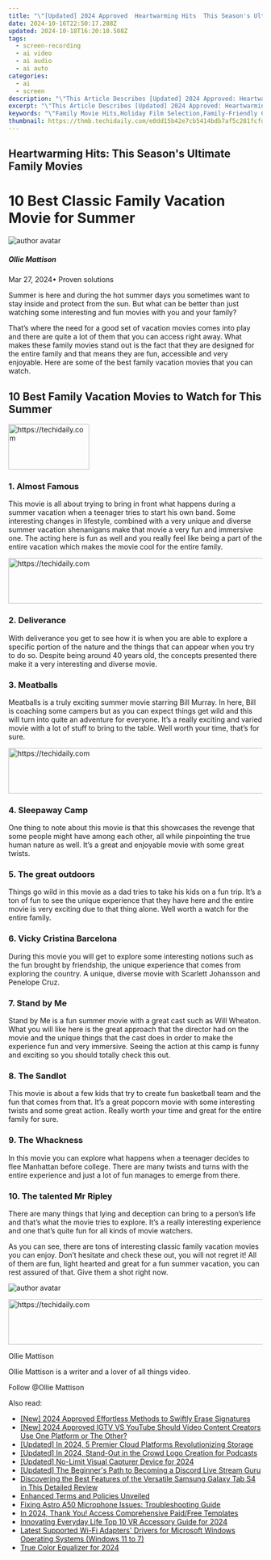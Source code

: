 ```yaml
---
title: "\"[Updated] 2024 Approved  Heartwarming Hits  This Season's Ultimate Family Movies\""
date: 2024-10-16T22:50:17.288Z
updated: 2024-10-18T16:20:10.508Z
tags: 
  - screen-recording
  - ai video
  - ai audio
  - ai auto
categories: 
  - ai
  - screen
description: "\"This Article Describes [Updated] 2024 Approved: Heartwarming Hits: This Season's Ultimate Family Movies\""
excerpt: "\"This Article Describes [Updated] 2024 Approved: Heartwarming Hits: This Season's Ultimate Family Movies\""
keywords: "\"Family Movie Hits,Holiday Film Selection,Family-Friendly Classics,Top Movies for Families,Seasonal Cinematic Gems,Ultimate Family Flicks,Heartfelt Home Films\""
thumbnail: https://thmb.techidaily.com/e0dd15b42e7cb5414bdb7af5c281fcfdfef62e342cd4798dfe7202dea8939dfe.jpg
---
```


## Heartwarming Hits: This Season's Ultimate Family Movies

# 10 Best Classic Family Vacation Movie for Summer

![author avatar](https://images.wondershare.com/filmora/article-images/ollie-mattison.jpg)

##### Ollie Mattison

 Mar 27, 2024• Proven solutions

 Summer is here and during the hot summer days you sometimes want to stay inside and protect from the sun. But what can be better than just watching some interesting and fun movies with you and your family?

 That’s where the need for a good set of vacation movies comes into play and there are quite a lot of them that you can access right away. What makes these family movies stand out is the fact that they are designed for the entire family and that means they are fun, accessible and very enjoyable. Here are some of the best family vacation movies that you can watch.

## 10 Best Family Vacation Movies to Watch for This Summer

<!-- affiliate ads begin -->
<a href="https://malaysia-healthcare-travel-council.pxf.io/c/5597632/1576477/17382" target="_top" id="1576477">
  <img src="//a.impactradius-go.com/display-ad/17382-1576477" border="0" alt="https://techidaily.com" width="160" height="90"/>
</a>
<img height="0" width="0" src="https://malaysia-healthcare-travel-council.pxf.io/i/5597632/1576477/17382" style="position:absolute;visibility:hidden;" border="0" />
<!-- affiliate ads end -->

### 1\. Almost Famous

 This movie is all about trying to bring in front what happens during a summer vacation when a teenager tries to start his own band. Some interesting changes in lifestyle, combined with a very unique and diverse summer vacation shenanigans make that movie a very fun and immersive one. The acting here is fun as well and you really feel like being a part of the entire vacation which makes the movie cool for the entire family.

<!-- affiliate ads begin -->
<a href="https://appsumo.8odi.net/c/5597632/2049390/7443" target="_top" id="2049390">
  <img src="//a.impactradius-go.com/display-ad/7443-2049390" border="0" alt="https://techidaily.com" width="728" height="90"/>
</a>
<img height="0" width="0" src="https://appsumo.8odi.net/i/5597632/2049390/7443" style="position:absolute;visibility:hidden;" border="0" />
<!-- affiliate ads end -->

### 2\. Deliverance

 With deliverance you get to see how it is when you are able to explore a specific portion of the nature and the things that can appear when you try to do so. Despite being around 40 years old, the concepts presented there make it a very interesting and diverse movie.

### 3\. Meatballs

 Meatballs is a truly exciting summer movie starring Bill Murray. In here, Bill is coaching some campers but as you can expect things get wild and this will turn into quite an adventure for everyone. It’s a really exciting and varied movie with a lot of stuff to bring to the table. Well worth your time, that’s for sure.

<!-- affiliate ads begin -->
<a href="https://appsumo.8odi.net/c/5597632/2087395/7443" target="_top" id="2087395">
  <img src="//a.impactradius-go.com/display-ad/7443-2087395" border="0" alt="https://techidaily.com" width="728" height="90"/>
</a>
<img height="0" width="0" src="https://appsumo.8odi.net/i/5597632/2087395/7443" style="position:absolute;visibility:hidden;" border="0" />
<!-- affiliate ads end -->

### 4\. Sleepaway Camp

 One thing to note about this movie is that this showcases the revenge that some people might have among each other, all while pinpointing the true human nature as well. It’s a great and enjoyable movie with some great twists.

### 5\. The great outdoors

 Things go wild in this movie as a dad tries to take his kids on a fun trip. It’s a ton of fun to see the unique experience that they have here and the entire movie is very exciting due to that thing alone. Well worth a watch for the entire family.

### 6\. Vicky Cristina Barcelona

 During this movie you will get to explore some interesting notions such as the fun brought by friendship, the unique experience that comes from exploring the country. A unique, diverse movie with Scarlett Johansson and Penelope Cruz.

### 7\. Stand by Me

 Stand by Me is a fun summer movie with a great cast such as Will Wheaton. What you will like here is the great approach that the director had on the movie and the unique things that the cast does in order to make the experience fun and very immersive. Seeing the action at this camp is funny and exciting so you should totally check this out.

### 8\. The Sandlot

 This movie is about a few kids that try to create fun basketball team and the fun that comes from that. It’s a great popcorn movie with some interesting twists and some great action. Really worth your time and great for the entire family for sure.

### 9\. The Whackness

 In this movie you can explore what happens when a teenager decides to flee Manhattan before college. There are many twists and turns with the entire experience and just a lot of fun manages to emerge from there.

### 10\. The talented Mr Ripley

 There are many things that lying and deception can bring to a person’s life and that’s what the movie tries to explore. It’s a really interesting experience and one that’s quite fun for all kinds of movie watchers.

 As you can see, there are tons of interesting classic family vacation movies you can enjoy. Don’t hesitate and check these out, you will not regret it! All of them are fun, light hearted and great for a fun summer vacation, you can rest assured of that. Give them a shot right now.

![author avatar](https://images.wondershare.com/filmora/article-images/ollie-mattison.jpg)

<!-- affiliate ads begin -->
<a href="https://imp.i110150.net/c/5597632/924297/11305" target="_top" id="924297">
  <img src="//a.impactradius-go.com/display-ad/11305-924297" border="0" alt="https://techidaily.com" width="728" height="90"/>
</a>
<img height="0" width="0" src="https://imp.i110150.net/i/5597632/924297/11305" style="position:absolute;visibility:hidden;" border="0" />
<!-- affiliate ads end -->

Ollie Mattison

Ollie Mattison is a writer and a lover of all things video.

Follow @Ollie Mattison


<ins class="adsbygoogle"
     style="display:block"
     data-ad-format="autorelaxed"
     data-ad-client="ca-pub-7571918770474297"
     data-ad-slot="1223367746"></ins>



<ins class="adsbygoogle"
     style="display:block"
     data-ad-client="ca-pub-7571918770474297"
     data-ad-slot="8358498916"
     data-ad-format="auto"
     data-full-width-responsive="true"></ins>


<span class="atpl-alsoreadstyle">Also read:</span>
<div><ul>
<li><a href="https://article-knowledge.techidaily.com/new-2024-approved-effortless-methods-to-swiftly-erase-signatures/"><u>[New] 2024 Approved Effortless Methods to Swiftly Erase Signatures</u></a></li>
<li><a href="https://youtube-web.techidaily.com/024-approved-igtv-vs-youtube-should-video-content-creators-use-one-platform-or-the-other/"><u>[New] 2024 Approved IGTV VS YouTube Should Video Content Creators Use One Platform or The Other?</u></a></li>
<li><a href="https://article-knowledge.techidaily.com/updated-in-2024-5-premier-cloud-platforms-revolutionizing-storage/"><u>[Updated] In 2024, 5 Premier Cloud Platforms Revolutionizing Storage</u></a></li>
<li><a href="https://article-knowledge.techidaily.com/updated-in-2024-stand-out-in-the-crowd-logo-creation-for-podcasts/"><u>[Updated] In 2024, Stand-Out in the Crowd Logo Creation for Podcasts</u></a></li>
<li><a href="https://video-capture.techidaily.com/updated-no-limit-visual-capturer-device-for-2024/"><u>[Updated] No-Limit Visual Capturer Device for 2024</u></a></li>
<li><a href="https://discord-videos.techidaily.com/updated-the-beginners-path-to-becoming-a-discord-live-stream-guru/"><u>[Updated] The Beginner's Path to Becoming a Discord Live Stream Guru</u></a></li>
<li><a href="https://buynow-tips.techidaily.com/discovering-the-best-features-of-the-versatile-samsung-galaxy-tab-s4-in-this-detailed-review/"><u>Discovering the Best Features of the Versatile Samsung Galaxy Tab S4 in This Detailed Review</u></a></li>
<li><a href="https://mondly-stories.techidaily.com/enhanced-terms-and-policies-unveiled/"><u>Enhanced Terms and Policies Unveiled</u></a></li>
<li><a href="https://sound-issues.techidaily.com/fixing-astro-a50-microphone-issues-troubleshooting-guide/"><u>Fixing Astro A50 Microphone Issues: Troubleshooting Guide</u></a></li>
<li><a href="https://article-knowledge.techidaily.com/in-2024-thank-you-access-comprehensive-paidfree-templates/"><u>In 2024, Thank You! Access Comprehensive Paid/Free Templates</u></a></li>
<li><a href="https://article-knowledge.techidaily.com/innovating-everyday-life-top-10-vr-accessory-guide-for-2024/"><u>Innovating Everyday Life Top 10 VR Accessory Guide for 2024</u></a></li>
<li><a href="https://hardware-help.techidaily.com/latest-supported-wi-fi-adapters-drivers-for-microsoft-windows-operating-systems-windows-11-to-7/"><u>Latest Supported Wi-Fi Adapters' Drivers for Microsoft Windows Operating Systems (Windows 11 to 7)</u></a></li>
<li><a href="https://article-knowledge.techidaily.com/true-color-equalizer-for-2024/"><u>True Color Equalizer for 2024</u></a></li>
</ul></div>


